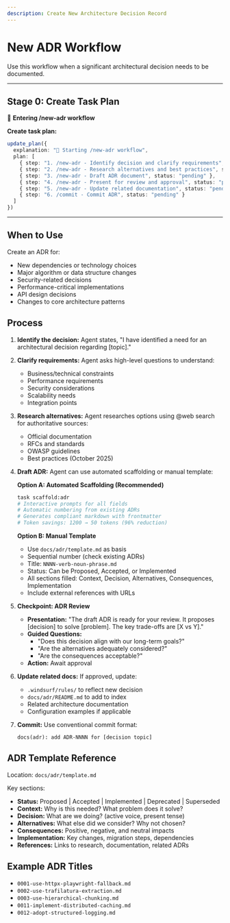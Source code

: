 ```yaml
---
description: Create New Architecture Decision Record
---
```


# New ADR Workflow

Use this workflow when a significant architectural decision needs to be documented.

---

## Stage 0: Create Task Plan

🔄 **Entering /new-adr workflow**

**Create task plan:**

```typescript
update_plan({
  explanation: "📝 Starting /new-adr workflow",
  plan: [
    { step: "1. /new-adr - Identify decision and clarify requirements", status: "in_progress" },
    { step: "2. /new-adr - Research alternatives and best practices", status: "pending" },
    { step: "3. /new-adr - Draft ADR document", status: "pending" },
    { step: "4. /new-adr - Present for review and approval", status: "pending" },
    { step: "5. /new-adr - Update related documentation", status: "pending" },
    { step: "6. /commit - Commit ADR", status: "pending" }
  ]
})
```

---

## When to Use

Create an ADR for:

- New dependencies or technology choices
- Major algorithm or data structure changes
- Security-related decisions
- Performance-critical implementations
- API design decisions
- Changes to core architecture patterns

## Process

1. **Identify the decision:** Agent states, "I have identified a need for an architectural decision regarding [topic]."

2. **Clarify requirements:** Agent asks high-level questions to understand:
   - Business/technical constraints
   - Performance requirements
   - Security considerations
   - Scalability needs
   - Integration points

3. **Research alternatives:** Agent researches options using @web search for authoritative sources:
   - Official documentation
   - RFCs and standards
   - OWASP guidelines
   - Best practices (October 2025)

4. **Draft ADR:** Agent can use automated scaffolding or manual template:

   **Option A: Automated Scaffolding (Recommended)**

   ```bash
   task scaffold:adr
   # Interactive prompts for all fields
   # Automatic numbering from existing ADRs
   # Generates compliant markdown with frontmatter
   # Token savings: 1200 → 50 tokens (96% reduction)
   ```

   **Option B: Manual Template**
   - Use `docs/adr/template.md` as basis
   - Sequential number (check existing ADRs)
   - Title: `NNNN-verb-noun-phrase.md`
   - Status: Can be Proposed, Accepted, or Implemented
   - All sections filled: Context, Decision, Alternatives, Consequences, Implementation
   - Include external references with URLs

5. **Checkpoint: ADR Review**
   - **Presentation:** "The draft ADR is ready for your review. It proposes [decision] to solve [problem]. The key trade-offs are [X vs Y]."
   - **Guided Questions:**
     - "Does this decision align with our long-term goals?"
     - "Are the alternatives adequately considered?"
     - "Are the consequences acceptable?"
   - **Action:** Await approval

6. **Update related docs:** If approved, update:
   - `.windsurf/rules/` to reflect new decision
   - `docs/adr/README.md` to add to index
   - Related architecture documentation
   - Configuration examples if applicable

7. **Commit:** Use conventional commit format:

   ```text
   docs(adr): add ADR-NNNN for [decision topic]
   ```

## ADR Template Reference

Location: `docs/adr/template.md`

Key sections:

- **Status:** Proposed | Accepted | Implemented | Deprecated | Superseded
- **Context:** Why is this needed? What problem does it solve?
- **Decision:** What are we doing? (active voice, present tense)
- **Alternatives:** What else did we consider? Why not chosen?
- **Consequences:** Positive, negative, and neutral impacts
- **Implementation:** Key changes, migration steps, dependencies
- **References:** Links to research, documentation, related ADRs

## Example ADR Titles

- `0001-use-httpx-playwright-fallback.md`
- `0002-use-trafilatura-extraction.md`
- `0003-use-hierarchical-chunking.md`
- `0011-implement-distributed-caching.md`
- `0012-adopt-structured-logging.md`
